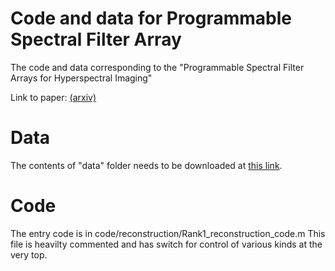 # Code and data for Programmable Spectral Filter Array

The code and data corresponding to the "Programmable Spectral Filter Arrays for Hyperspectral Imaging"

Link to paper: <a href=https://arxiv.org/abs/2109.14450>(arxiv)</a>

# Data
The contents of "data" folder needs to be downloaded at <a href=https://cmu.box.com/s/nhhr54dv5is4p65as7rf4uj9shlhbgdg> this link</a>. 

# Code
The entry code is in code/reconstruction/Rank1_reconstruction_code.m 
This file is heavilty commented and has switch for control of various kinds at the very top.
